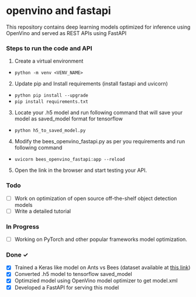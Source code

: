 # openvino and fastapi

This repository contains deep learning models optimized for inference using OpenVino and served as REST APIs using FastAPI

### Steps to run the code and API

1. Create a virtual environment 
 * ``` python -m venv <VENV_NAME> ```
2. Update pip and Install requirements (install fastapi and uvicorn)
  * ``` python pip install --upgrade ```
  * ``` pip install requirements.txt ```
3. Locate your .h5 model and run following command that will save your model as saved_model format for tensorflow
  * ``` python h5_to_saved_model.py ```
4. Modify the bees_openvino_fastapi.py as per you requirements and run following command
  * ``` uvicorn bees_openvino_fastapi:app --reload ```
5. Open the link in the browser and start testing your API.

### Todo

- [ ] Work on optimization of open source off-the-shelf object detection models 
- [ ] Write a detailed tutorial 

### In Progress

- [ ] Working on PyTorch and other popular frameworks model optimization. 

### Done ✓

- [x] Trained a Keras like model on Ants vs Bees (dataset available at [this link](https://pytorch.org/tutorials/beginner/transfer_learning_tutorial.html))
- [x] Converted .h5 model to tensorflow saved_model
- [x] Optimzied model using OpenVino model optimizer to get model.xml
- [x] Developed a FastAPI for serving this model
